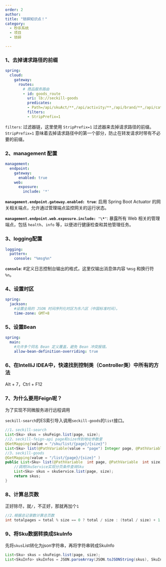 ```yaml
---
order: 2
author: 
title: "琐碎知识点！"
category:
  - 秒杀系统
  - 项目
  - 琐碎

---
```


### 1、去掉请求路径的前缀

```yaml
spring:
  cloud:
    gateway:
      routes:
        # 商品服务路由
        - id: goods_route
          uri: lb://seckill-goods
          predicates:
          - Path=/api/skuAct/**,/api/activity/**,/api/brand/**,/api/category/**,/api/seckillTime/**,/api/sku/**
          filters:
          - StripPrefix=1
```

`filters`: 过滤器链，这里使用 `StripPrefix=1` 过滤器来去掉请求路径的前缀。`StripPrefix=1` 意味着去掉请求路径中的第一个部分，防止在转发请求时带有不必要的前缀。

### 2、management 配置

```yaml
management:
  endpoint:
    gateway:
      enabled: true
    web:
      exposure:
        include: '*'
```

**`management.endpoint.gateway.enabled: true`**: 启用 Spring Boot Actuator 的网关相关端点，允许通过管理端点监控网关的运行状态。

**`management.endpoint.web.exposure.include: '\*'`**: 暴露所有 Web 相关的管理端点，包括 `health`、`info` 等，以便进行健康检查和其他管理任务。

### 3、logging配置

```yaml
logging:
  pattern:
    console: "%msg%n"
```

**`console`**: #定义日志控制台输出的格式，这里仅输出消息体内容 `%msg` 和换行符 `%n`。

### 4、设置时区

```yaml
spring:
  jackson:
    #设置全局的 JSON 时间序列化时区为东八区（中国标准时间）。
    time-zone: GMT+8
```

### 5、设置Bean

```yaml
spring:
  main:
    #允许多个同名 Bean 定义覆盖，避免 Bean 冲突报错。
    allow-bean-definition-overriding: true
```

### 6、在IntelliJ IDEA中，快速找到控制类（Controller类）中所有的方法

Alt + 7，Ctrl + F12

### 7、为什么要用Feign呢？

为了实现不同微服务进行远程调用

`seckill-search`的ES索引导入调用`seckill-goods`的`list`接口。

```java
//1、seckill-search
List<Sku> skus = skuFeign.list(page, size);
//2、seckill-feign-api page和size传到地址参数里
@GetMapping(value = "/sku/list/{page}/{size}")
List<Sku> list(@PathVariable(value = "page") Integer page, @PathVariable(value = "size") Integer size);
//3、seckill-goods
@GetMapping(value = "/list/{page}/{size}" )
public List<Sku> list(@PathVariable  int page, @PathVariable  int size){
    //调用SkuService实现分页条件查询Sku
    List<Sku> skus = skuService.list(page, size);
    return skus;
}
```

### 8、计算总页数

正好除尽，就`/`，不正好，那就再加个`1`

```java
//2.根据总记录数计算总页数
int totalpages = total % size == 0 ? total / size : (total / size) + 1;
```

### 9、将Sku数据转换成SkuInfo

先将`skus`List转化为json字符串，再将字符串转成SkuInfo

```java
List<Sku> skus = skuFeign.list(page, size);
List<SkuInfo> skuInfos = JSON.parseArray(JSON.toJSONString(skus), SkuInfo.class);
```










